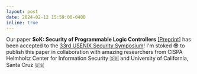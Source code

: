 ```yaml
---
layout: post
date: 2024-02-12 15:59:00-0400
inline: true
---
```


Our paper <b>SoK: Security of Programmable Logic Controllers</b> <a target="_blank" href="https://efrenlopez.org/assets/pdf/lopez2024sok.pdf">&#91;Preprint&#93;</a> has been accepted to the <a href="https://www.usenix.org/conference/usenixsecurity24" target="blank">33rd USENIX Security Symposium</a>! I'm stoked :sunglasses: to publish this paper in collaboration with amazing researchers from CISPA Helmholtz Center for Information Security :de: and University of California, Santa Cruz :us: